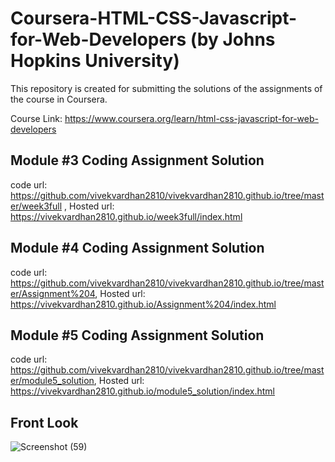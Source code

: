 # Coursera-HTML-CSS-Javascript-for-Web-Developers (by Johns Hopkins University)
This repository is created for submitting the solutions of the assignments of the course in Coursera.

Course Link: https://www.coursera.org/learn/html-css-javascript-for-web-developers

## Module #3 Coding Assignment Solution
code url: https://github.com/vivekvardhan2810/vivekvardhan2810.github.io/tree/master/week3full , 
Hosted url: https://vivekvardhan2810.github.io/week3full/index.html

## Module #4 Coding Assignment Solution
code url: https://github.com/vivekvardhan2810/vivekvardhan2810.github.io/tree/master/Assignment%204, 
Hosted url: https://vivekvardhan2810.github.io/Assignment%204/index.html

## Module #5 Coding Assignment Solution
code url: https://github.com/vivekvardhan2810/vivekvardhan2810.github.io/tree/master/module5_solution, 
Hosted url: https://vivekvardhan2810.github.io/module5_solution/index.html

## Front Look
![Screenshot (59)](https://user-images.githubusercontent.com/91594529/204133261-c4bb8779-4891-4d61-a72a-7b265f13b235.png)

